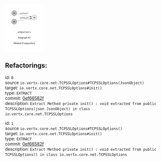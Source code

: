<img src=subgraph_atomic_3.svg width=25%>

## Refactorings:

id: `0`\
source `io.vertx.core.net.TCPSSLOptions#TCPSSLOptions(JsonObject)`\
target: `io.vertx.core.net.TCPSSLOptions#init()`\
type: `EXTRACT`\
commit: [0ef66582f](https://github.com/eclipse/vert.x/commit/0ef66582ffaba9a8df1cad846880df2074d34505)\
description: `Extract Method private init() : void extracted from public TCPSSLOptions(json JsonObject) in class io.vertx.core.net.TCPSSLOptions`

id: `1`\
source `io.vertx.core.net.TCPSSLOptions#TCPSSLOptions()`\
target: `io.vertx.core.net.TCPSSLOptions#init()`\
type: `EXTRACT`\
commit: [0ef66582f](https://github.com/eclipse/vert.x/commit/0ef66582ffaba9a8df1cad846880df2074d34505)\
description: `Extract Method private init() : void extracted from public TCPSSLOptions() in class io.vertx.core.net.TCPSSLOptions`

